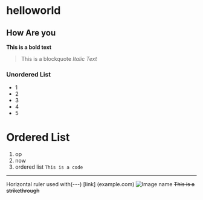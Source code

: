 # helloworld
## How Are you
**This is a bold text**
> This is a blockquote
*Italic Text*

### Unordered List
- 1
- 2
- 3
- 4
- 5

# Ordered List
1. op
2. now
3. ordered list
`This is a code`
---
Horizontal ruler used with(---)
[link] (example.com)
![Image name](image.jpg)
~~This is a strikethrough~~
